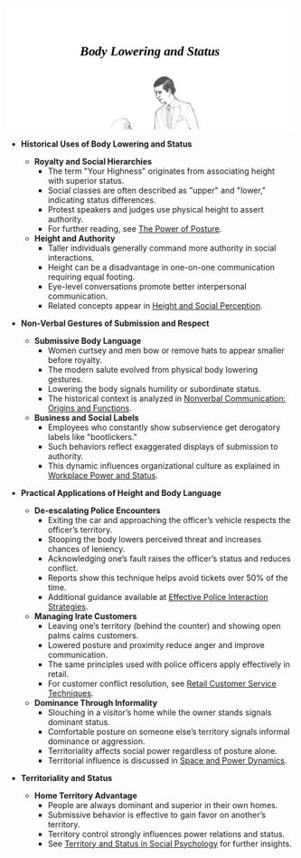 ![BL-ch14-body-lowering](BL-ch14-body-lowering.best.png)

- **Historical Uses of Body Lowering and Status**
  - **Royalty and Social Hierarchies**
    - The term "Your Highness" originates from associating height with superior status.
    - Social classes are often described as "upper" and "lower," indicating status differences.
    - Protest speakers and judges use physical height to assert authority.
    - For further reading, see [The Power of Posture](https://www.psychologytoday.com/us/blog/cutting-edge-leadership/201712/the-power-posture).
  - **Height and Authority**
    - Taller individuals generally command more authority in social interactions.
    - Height can be a disadvantage in one-on-one communication requiring equal footing.
    - Eye-level conversations promote better interpersonal communication.
    - Related concepts appear in [Height and Social Perception](https://www.ncbi.nlm.nih.gov/pmc/articles/PMC5625000/).

- **Non-Verbal Gestures of Submission and Respect**
  - **Submissive Body Language**
    - Women curtsey and men bow or remove hats to appear smaller before royalty.
    - The modern salute evolved from physical body lowering gestures.
    - Lowering the body signals humility or subordinate status.
    - The historical context is analyzed in [Nonverbal Communication: Origins and Functions](https://www.sciencedirect.com/science/article/abs/pii/S0191886910001775).
  - **Business and Social Labels**
    - Employees who constantly show subservience get derogatory labels like "bootlickers."
    - Such behaviors reflect exaggerated displays of submission to authority.
    - This dynamic influences organizational culture as explained in [Workplace Power and Status](https://hbr.org/2015/05/the-power-of-respect).

- **Practical Applications of Height and Body Language**
  - **De-escalating Police Encounters**
    - Exiting the car and approaching the officer’s vehicle respects the officer’s territory.
    - Stooping the body lowers perceived threat and increases chances of leniency.
    - Acknowledging one’s fault raises the officer’s status and reduces conflict.
    - Reports show this technique helps avoid tickets over 50% of the time.
    - Additional guidance available at [Effective Police Interaction Strategies](https://www.apa.org/monitor/2018/01/police-interactions).
  - **Managing Irate Customers**
    - Leaving one’s territory (behind the counter) and showing open palms calms customers.
    - Lowered posture and proximity reduce anger and improve communication.
    - The same principles used with police officers apply effectively in retail.
    - For customer conflict resolution, see [Retail Customer Service Techniques](https://www.forbes.com/sites/forbesbusinesscouncil/2020/02/28/how-to-handle-angry-customers-effectively/).
  - **Dominance Through Informality**
    - Slouching in a visitor’s home while the owner stands signals dominant status.
    - Comfortable posture on someone else’s territory signals informal dominance or aggression.
    - Territoriality affects social power regardless of posture alone.
    - Territorial influence is discussed in [Space and Power Dynamics](https://www.psychologytoday.com/us/blog/the-social-thinker/201803/territoriality-and-power).

- **Territoriality and Status**
  - **Home Territory Advantage**
    - People are always dominant and superior in their own homes.
    - Submissive behavior is effective to gain favor on another’s territory.
    - Territory control strongly influences power relations and status.
    - See [Territory and Status in Social Psychology](https://www.journals.uchicago.edu/doi/10.1086/674565) for further insights.
